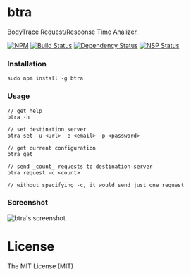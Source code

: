 # btra
BodyTrace Request/Response Time Analizer.

[![NPM](https://badge.fury.io/js/btra.svg)](https://badge.fury.io/js/btra)
[![Build Status](https://travis-ci.org/ndaidong/btra.svg?branch=master)](https://travis-ci.org/ndaidong/btra)
[![Dependency Status](https://gemnasium.com/badges/github.com/ndaidong/btra.svg)](https://gemnasium.com/github.com/ndaidong/btra)
[![NSP Status](https://nodesecurity.io/orgs/techpush/projects/af77cc48-ab44-46d4-88d6-46b9ffc42ae9/badge)](https://nodesecurity.io/orgs/techpush/projects/af77cc48-ab44-46d4-88d6-46b9ffc42ae9)

### Installation

```
sudo npm install -g btra

```

### Usage


```
// get help
btra -h

// set destination server
btra set -u <url> -e <email> -p <password>

// get current configuration
btra get

// send _count_ requests to destination server
btra request -c <count>

// without specifying -c, it would send just one request
```

### Screenshot

![btra's screenshot](http://i.imgur.com/EyiTj2Z.png)

# License

The MIT License (MIT)

